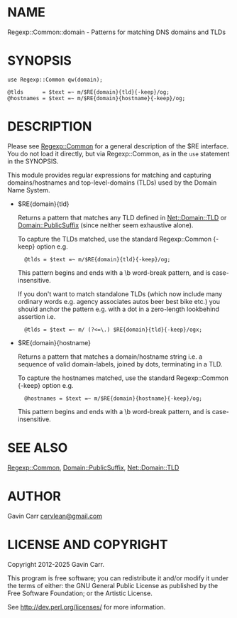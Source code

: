 # NAME

Regexp::Common::domain - Patterns for matching DNS domains and TLDs

# SYNOPSIS

    use Regexp::Common qw(domain);

    @tlds      = $text =~ m/$RE{domain}{tld}{-keep}/og;
    @hostnames = $text =~ m/$RE{domain}{hostname}{-keep}/og;

# DESCRIPTION

Please see [Regexp::Common](https://metacpan.org/pod/Regexp%3A%3ACommon)
for a general description of the $RE interface. You do not load it directly,
but via Regexp::Common, as in the `use` statement in the SYNOPSIS.

This module provides regular expressions for matching and capturing
domains/hostnames and top-level-domains (TLDs) used by the Domain
Name System.

- $RE{domain}{tld}

    Returns a pattern that matches any TLD defined in [Net::Domain::TLD](https://metacpan.org/pod/Net%3A%3ADomain%3A%3ATLD) or
    [Domain::PublicSuffix](https://metacpan.org/pod/Domain%3A%3APublicSuffix) (since neither seem exhaustive alone).

    To capture the TLDs matched, use the standard Regexp::Common {-keep} option
    e.g.

        @tlds = $text =~ m/$RE{domain}{tld}{-keep}/og;

    This pattern begins and ends with a \\b word-break pattern, and is
    case-insensitive. 

    If you don't want to match standalone TLDs (which now include many ordinary
    words e.g. agency associates autos beer best bike etc.) you should anchor
    the pattern e.g. with a dot in a zero-length lookbehind assertion i.e.

        @tlds = $text =~ m/ (?<=\.) $RE{domain}{tld}{-keep}/ogx;

- $RE{domain}{hostname}

    Returns a pattern that matches a domain/hostname string i.e. a sequence of
    valid domain-labels, joined by dots, terminating in a TLD.

    To capture the hostnames matched, use the standard Regexp::Common {-keep} option
    e.g.

        @hostnames = $text =~ m/$RE{domain}{hostname}{-keep}/og;

    This pattern begins and ends with a \\b word-break pattern, and is
    case-insensitive. 

# SEE ALSO

[Regexp::Common](https://metacpan.org/pod/Regexp%3A%3ACommon), [Domain::PublicSuffix](https://metacpan.org/pod/Domain%3A%3APublicSuffix), [Net::Domain::TLD](https://metacpan.org/pod/Net%3A%3ADomain%3A%3ATLD)

# AUTHOR

Gavin Carr <cervlean@gmail.com>

# LICENSE AND COPYRIGHT

Copyright 2012-2025 Gavin Carr.

This program is free software; you can redistribute it and/or modify it
under the terms of either: the GNU General Public License as published
by the Free Software Foundation; or the Artistic License.

See http://dev.perl.org/licenses/ for more information.
